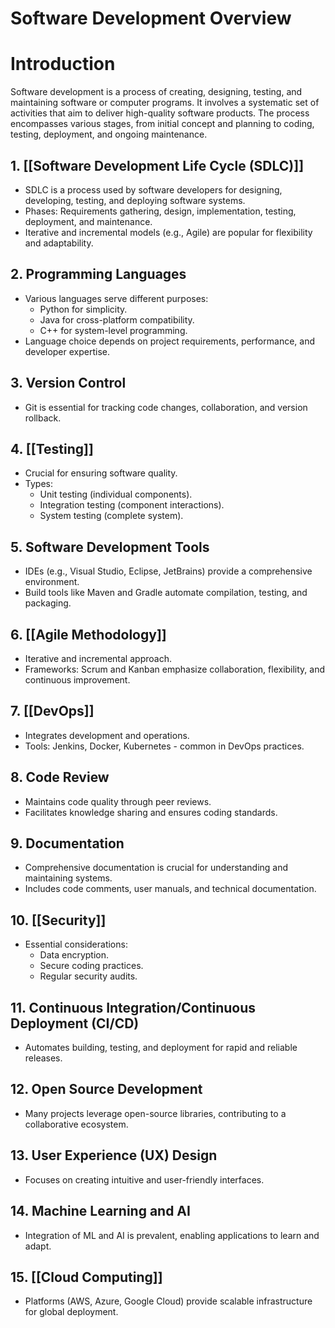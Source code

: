 # Software Development Overview
# Introduction
Software development is a process of creating, designing, testing, and maintaining software or computer programs. It involves a systematic set of activities that aim to deliver high-quality software products. The process encompasses various stages, from initial concept and planning to coding, testing, deployment, and ongoing maintenance.

## 1. [[Software Development Life Cycle (SDLC)]]
- SDLC is a process used by software developers for designing, developing, testing, and deploying software systems.
- Phases: Requirements gathering, design, implementation, testing, deployment, and maintenance.
- Iterative and incremental models (e.g., Agile) are popular for flexibility and adaptability.

## 2. Programming Languages
- Various languages serve different purposes:
  - Python for simplicity.
  - Java for cross-platform compatibility.
  - C++ for system-level programming.
- Language choice depends on project requirements, performance, and developer expertise.

## 3. Version Control
- Git is essential for tracking code changes, collaboration, and version rollback.

## 4. [[Testing]]
- Crucial for ensuring software quality.
- Types: 
  - Unit testing (individual components).
  - Integration testing (component interactions).
  - System testing (complete system).

## 5. Software Development Tools
- IDEs (e.g., Visual Studio, Eclipse, JetBrains) provide a comprehensive environment.
- Build tools like Maven and Gradle automate compilation, testing, and packaging.

## 6. [[Agile Methodology]]
- Iterative and incremental approach.
- Frameworks: Scrum and Kanban emphasize collaboration, flexibility, and continuous improvement.

## 7. [[DevOps]]
- Integrates development and operations.
- Tools: Jenkins, Docker, Kubernetes - common in DevOps practices.

## 8. Code Review
- Maintains code quality through peer reviews.
- Facilitates knowledge sharing and ensures coding standards.

## 9. Documentation
- Comprehensive documentation is crucial for understanding and maintaining systems.
- Includes code comments, user manuals, and technical documentation.

## 10. [[Security]]
- Essential considerations:
  - Data encryption.
  - Secure coding practices.
  - Regular security audits.

## 11. Continuous Integration/Continuous Deployment (CI/CD)
- Automates building, testing, and deployment for rapid and reliable releases.

## 12. Open Source Development
- Many projects leverage open-source libraries, contributing to a collaborative ecosystem.

## 13. User Experience (UX) Design
- Focuses on creating intuitive and user-friendly interfaces.

## 14. Machine Learning and AI
- Integration of ML and AI is prevalent, enabling applications to learn and adapt.

## 15. [[Cloud Computing]]
- Platforms (AWS, Azure, Google Cloud) provide scalable infrastructure for global deployment.
